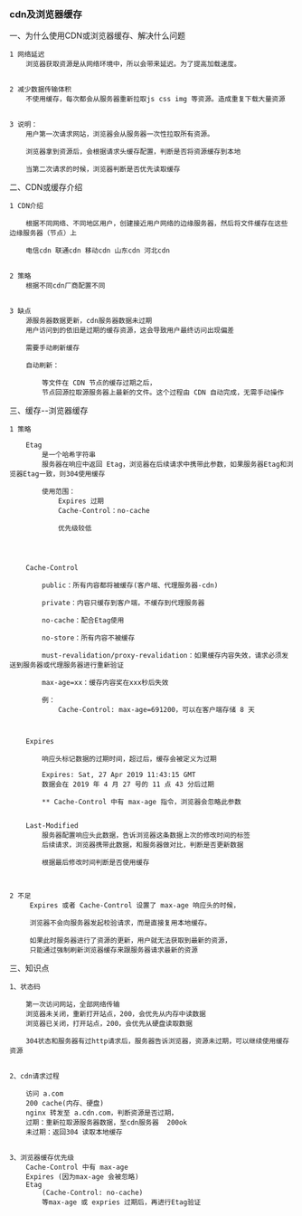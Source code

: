 ### cdn及浏览器缓存

一、为什么使用CDN或浏览器缓存、解决什么问题

    1 网络延迟
        浏览器获取资源是从网络环境中，所以会带来延迟。为了提高加载速度。


    2 减少数据传输体积
        不使用缓存，每次都会从服务器重新拉取js css img 等资源。造成重复下载大量资源


    3 说明：
        用户第一次请求网站，浏览器会从服务器一次性拉取所有资源。

        浏览器拿到资源后，会根据请求头缓存配置，判断是否将资源缓存到本地

        当第二次请求的时候，浏览器判断是否优先读取缓存


二、CDN或缓存介绍

    1 CDN介绍

        根据不同网络、不同地区用户，创建接近用户网络的边缘服务器，然后将文件缓存在这些边缘服务器（节点）上

        电信cdn 联通cdn 移动cdn 山东cdn 河北cdn


    2 策略
        根据不同cdn厂商配置不同


    3 缺点
        源服务器数据更新，cdn服务器数据未过期
        用户访问到的依旧是过期的缓存资源，这会导致用户最终访问出现偏差

        需要手动刷新缓存

        自动刷新：

            等文件在 CDN 节点的缓存过期之后，
            节点回源拉取源服务器上最新的文件。这个过程由 CDN 自动完成，无需手动操作





三、缓存--浏览器缓存
    
    1 策略

        Etag
            是一个哈希字符串
            服务器在响应中返回 Etag，浏览器在后续请求中携带此参数，如果服务器Etag和浏览器Etag一致，则304使用缓存

            使用范围：
                Expires 过期
                Cache-Control：no-cache 

                优先级较低




        Cache-Control

            public：所有内容都将被缓存(客户端、代理服务器-cdn)

            private：内容只缓存到客户端，不缓存到代理服务器

            no-cache：配合Etag使用

            no-store：所有内容不被缓存

            must-revalidation/proxy-revalidation：如果缓存内容失效，请求必须发送到服务器或代理服务器进行重新验证

            max-age=xx：缓存内容奖在xxx秒后失效

            例：
                Cache-Control: max-age=691200，可以在客户端存储 8 天



        Expires

            响应头标记数据的过期时间，超过后，缓存会被定义为过期

            Expires: Sat, 27 Apr 2019 11:43:15 GMT
            数据会在 2019 年 4 月 27 号的 11 点 43 分后过期

            ** Cache-Control 中有 max-age 指令，浏览器会忽略此参数


        Last-Modified
            服务器配置响应头此数据，告诉浏览器这条数据上次的修改时间的标签
            后续请求，浏览器携带此数据，和服务器做对比，判断是否更新数据

            根据最后修改时间判断是否使用缓存



    2 不足
         Expires 或者 Cache-Control 设置了 max-age 响应头的时候，

         浏览器不会向服务器发起校验请求，而是直接复用本地缓存。

         如果此时服务器进行了资源的更新，用户就无法获取到最新的资源，
         只能通过强制刷新浏览器缓存来跟服务器请求最新的资源




三、知识点

    1、状态码

        第一次访问网站，全部网络传输
        浏览器未关闭，重新打开站点，200，会优先从内存中读数据
        浏览器已关闭，打开站点，200，会优先从硬盘读取数据

        304状态和服务器有过http请求后，服务器告诉浏览器，资源未过期，可以继续使用缓存资源


    2、cdn请求过程

        访问 a.com
        200 cache(内存、硬盘)
        nginx 转发至 a.cdn.com，判断资源是否过期，
        过期：重新拉取源服务器数据，至cdn服务器  200ok
        未过期：返回304 读取本地缓存


    3、浏览器缓存优先级
        Cache-Control 中有 max-age
        Expires (因为max-age 会被忽略)
        Etag  
            (Cache-Control: no-cache)  
            等max-age 或 expries 过期后，再进行Etag验证
<!-- https://www.jianshu.com/p/baf12d367fe7 -->












